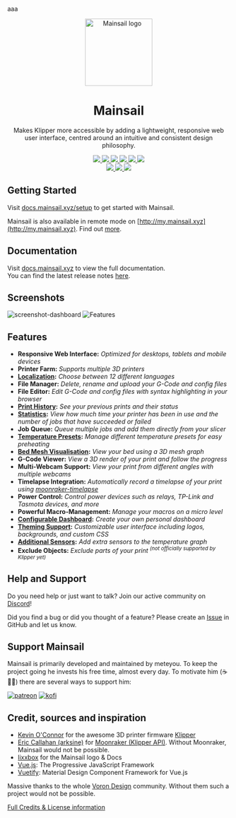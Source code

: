 aaa
<p align="center">
  <a>
    <img src="https://raw.githubusercontent.com/mainsail-crew/docs/master/assets/img/logo.png" alt='Mainsail logo' height="152">
    <h1 align="center">Mainsail</h1>
  </a>
</p>
<p align="center">
  Makes Klipper more accessible by adding a lightweight, responsive web user interface, centred around an intuitive and consistent design philosophy.
</p>
<p align="center">
    <a aria-label="Downloads" href="https://github.com/mainsail-crew/mainsail/releases">
      <img src="https://img.shields.io/github/downloads/mainsail-crew/mainsail/total?style=flat-square">
  </a>
    <a aria-label="Localization" href="https://docs.mainsail.xyz/development/localization">
      <img src="https://shields-staging.herokuapp.com/github/directory-file-count/mainsail-crew/mainsail/src%2Flocales?label=localizations&extension=json&type=file&style=flat-square">
  </a>
    <a aria-label="Stars" href="https://github.com/mainsail-crew/mainsail/stargazers">
      <img src="https://img.shields.io/github/stars/mainsail-crew/mainsail?style=flat-square">
  </a>
    <a aria-label="Forks" href="https://github.com/mainsail-crew/mainsail/network/members">
      <img src="https://img.shields.io/github/forks/mainsail-crew/mainsail?style=flat-square">
  </a>
    <a aria-label="License" href="https://github.com/mainsail-crew/mainsail/blob/develop/LICENSE">
      <img src="https://img.shields.io/github/license/mainsail-crew/mainsail?style=flat-square">
  </a>
    <a aria-label="Last commit" href="https://github.com/mainsail-crew/mainsail/commits/">
      <img src="https://img.shields.io/github/last-commit/meteyou/mainsail?style=flat-square">
  </a>
<br />
    <a aria-label="Size" href="https://github.com/mainsail-crew/mainsail/">
      <img src="https://img.shields.io/github/repo-size/meteyou/mainsail?style=flat-square">
  </a>
    <a aria-label="Discord" href="https://discord.gg/skWTwTD">
      <img src="https://img.shields.io/discord/758059413700345988?color=%235865F2&label=discord&logo=discord&logoColor=white&style=flat-square">
  </a>
    <a aria-label="Patreon" href="https://www.patreon.com/meteyou">
      <img src="https://img.shields.io/endpoint.svg?url=https%3A%2F%2Fshieldsio-patreon.vercel.app%2Fapi%3Fusername%3Dmeteyou%26type%3Dpatrons&style=flat-square">
  </a>
</p>

## Getting Started

Visit [docs.mainsail.xyz/setup](https://docs.mainsail.xyz/setup) to get started with Mainsail.

Mainsail is also available in remote mode on [http://my.mainsail.xyz](http://my.mainsail.xyz). Find
out [more](https://docs.mainsail.xyz/setup#mymainsailxyz).

## Documentation

Visit [docs.mainsail.xyz](https://docs.mainsail.xyz) to view the full documentation.  
You can find the latest release notes [here](https://github.com/mainsail-crew/mainsail/releases).

## Screenshots

![screenshot-dashboard](https://raw.githubusercontent.com/mainsail-crew/docs/master/assets/img/screenshot.png)
![Features](https://raw.githubusercontent.com/mainsail-crew/docs/master/assets/img/features.png)

## Features

- **Responsive Web Interface:** _Optimized for desktops, tablets and mobile devices_
- **Printer Farm:** _Supports multiple 3D printers_
- **[Localization](https://docs.mainsail.xyz/features/localization):** _Choose between 12 different languages_
- **File Manager:** _Delete, rename and upload your G-Code and config files_
- **File Editor:** _Edit G-Code and config files with syntax highlighting in your browser_
- **[Print History](https://docs.mainsail.xyz/features/history):** _See your previous prints and their status_
- **[Statistics](https://docs.mainsail.xyz/features/history):** _View how much time your printer has been in use and the number of jobs that have succeeded or failed_
- **Job Queue:** _Queue multiple jobs and add them directly from your slicer_
- **[Temperature Presets](https://docs.mainsail.xyz/features/presets):** _Manage different temperature presets for easy preheating_
- **[Bed Mesh Visualisation](https://docs.mainsail.xyz/features/bedmesh):** _View your bed using a 3D mesh graph_
- **G-Code Viewer:** _View a 3D render of your print and follow the progress_
- **Multi-Webcam Support:** _View your print from different angles with multiple webcams_
- **Timelapse Integration:** _Automatically record a timelapse of your print using [moonraker-timelapse](https://github.com/mainsail-crew/moonraker-timelapse)_
- **Power Control:** _Control power devices such as relays, TP-Link and Tasmota devices, and more_
- **Powerful Macro-Management:** _Manage your macros on a micro level_
- **[Configurable Dashboard](https://docs.mainsail.xyz/features/dashboard-organisation):** _Create your own personal dashboard_
- **[Theming Support](https://docs.mainsail.xyz/features/theming/):** _Customizable user interface including logos, backgrounds, and custom CSS_
- **[Additional Sensors](https://docs.mainsail.xyz/quicktips/additional-sensors):** _Add extra sensors to the temperature graph_
- **Exclude Objects:** _Exclude parts of your print <sup>(not officially supported by Klipper yet)</sup>_

## Help and Support

Do you need help or just want to talk? Join our active community on [Discord](https://discord.gg/skWTwTD)!

Did you find a bug or did you thought of a feature?
Please create an [Issue](https://github.com/mainsail-crew/mainsail/issues) in GitHub and let us know.

## Support Mainsail

Mainsail is primarily developed and maintained by meteyou. To keep the project going he invests his free time, almost
every day. To motivate him (☕🍺😜) there are several ways to support him:

[![patreon](https://img.shields.io/badge/patreon-participate-yellow.svg?style=flat-square)](https://www.patreon.com/meteyou)
[![kofi](https://img.shields.io/badge/buy%20me%20a%20coffee-donate-yellow.svg?style=flat-square)](https://ko-fi.com/mainsail)

## Credit, sources and inspiration

- [Kevin O'Connor](https://github.com/KevinOConnor) for the awesome 3D printer firmware [Klipper](https://github.com/KevinOConnor/klipper)
- [Eric Callahan (arksine)](https://github.com/Arksine) for [Moonraker (Klipper API)](https://github.com/Arksine/moonraker). Without Moonraker, Mainsail would not be possible.
- [lixxbox](https://github.com/lixxbox) for the Mainsail logo & Docs
- [Vue.js](https://vuejs.org/): The Progressive JavaScript Framework
- [Vuetify](https://vuetifyjs.com/): Material Design Component Framework for Vue.js

Massive thanks to the whole [Voron Design](http://vorondesign.com/) community. Without them such a project would not be
possible.

[Full Credits & License information](https://docs.mainsail.xyz/credits)

